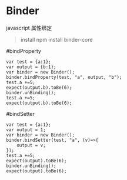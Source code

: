# Binder
javascript 属性绑定

>install
npm install binder-core

#bindProperty

    var test = {a:1};
    var output = {b:1};
    var binder = new Binder();
    binder.bindProperty(test, "a", output, "b");
    test.a +=5;
    expect(output.b).toBe(6);
    binder.unBinding();
    test.a +=5;
    expect(output.b).toBe(6);

#bindSetter

    var test = {a:1};
    var output = 1;
    var binder = new Binder();
    binder.bindSetter(test, "a", (v)=>{
        output = v;
    });
    test.a +=5;
    expect(output).toBe(6);
    binder.unBinding();
    expect(output).toBe(6);
